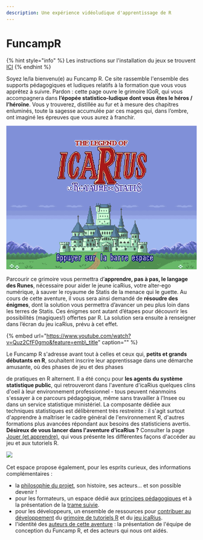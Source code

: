 ```yaml
---
description: Une expérience vidéoludique d'apprentissage de R
---
```


# FuncampR

{% hint style="info" %}
Les instructions sur l'installation du jeux se trouvent [ICI](https://docs.funcamp.sspcloud.fr/demarage_rapide)
{% endhint %}

Soyez le/la bienvenu\(e\) au Funcamp R. Ce site rassemble l'ensemble des supports pédagogiques et ludiques relatifs à la formation que vous vous apprêtez à suivre. Pardon : cette page ouvre le grimoire IGoR, qui vous accompagnera dans **l’épopée statistico-ludique dont vous êtes le héros / l’héroïne**. Vous y trouverez, distillée au fur et à mesure des chapitres enluminés, toute la sagesse accumulée par ces mages qui, dans l’ombre, ont imaginé les épreuves que vous aurez à franchir.

![](.gitbook/assets/icarius_startscreen%20%284%29.png)

Parcourir ce grimoire vous permettra d’**apprendre, pas à pas, le langage des Runes**, nécessaire pour aider le jeune icaRius, votre alter-ego numérique, à sauver le royaume de Statis de la menace qui le guette. Au cours de cette aventure, il vous sera ainsi demandé de **résoudre des énigmes**, dont la solution vous permettra d’avancer un peu plus loin dans les terres de Statis. Ces énigmes sont autant d’étapes pour découvrir les possibilités \(magiques!\) offertes par R. La solution sera ensuite à renseigner dans l’écran du jeu icaRius, prévu à cet effet.

{% embed url="https://www.youtube.com/watch?v=Quz2CfF0gmo&feature=emb\_title" caption="" %}

Le Funcamp R s'adresse avant tout à celles et ceux qui, **petits et grands débutants en R**, souhaitent inscrire leur apprentissage dans une démarche amusante, où des phases de jeu et des phases

 de pratiques en R alternent. Il a été conçu pour **les agents du système statistique public**, qui retrouveront dans l'aventure d'icaRius quelques clins d'oeil à leur environnement professionnel - tous peuvent néanmoins s'essayer à ce parcours pédagogique, même sans travailler à l'Insee ou dans un service statistique ministériel. La composante dédiée aux techniques statistiques est délibèrement très restreinte : il s'agit surtout d'apprendre à maîtriser le cadre général de l'environnement R, d'autres formations plus avancées répondant aux besoins des statisticiens avertis.  
**Désireux de vous lancer dans l'aventure d'icaRius ?** Consulter la page [Jouer \(et apprendre\)](./), qui vous présente les différentes façons d'accéder au jeu et aux tutoriels R.

![](http://funcamp-r.pages.lab.sspcloud.fr/funcamp-r/images/icarius-visuel-a.png)

Cet espace propose également, pour les esprits curieux, des informations complémentaires :

* la [philosophie du projet](a-propos/philosophie.md), son histoire, ses acteurs... et son possible devenir ! 
* pour les formateurs, un espace dédié aux [principes pédagogiques](espace-formateur/principes_pedagogiques.md) et à la présentation de la [trame suivie](espace-formateur/trame_pedagogique.md). 
* pour les développeurs, un ensemble de ressources pour [contribuer au développement](espace-contributeur/comment-contribuer.md) du [grimoire de tutoriels R](espace-contributeur/contributeurs_2.md) et du [jeu icaRius](espace-contributeur/contributeurs_3.md).
* l'identité des [auteurs de cette aventure](a-propos/credits.md) : la présentation de l'équipe de conception du Funcamp R, et des acteurs qui nous ont aidés.

